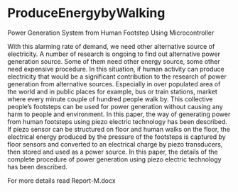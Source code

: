 # ProduceEnergybyWalking
Power Generation System from Human Footstep Using Microcontroller

With this alarming rate of demand, we need other alternative source of electricity. A number of research is ongoing to find out alternative power generation source. Some of them need other energy source, some other need expensive procedure. In this situation, if human activity can produce electricity that would be a significant contribution to the research of power generation from alternative sources. Especially in over populated area of the world and in public places for example, bus or train stations, market where every minute couple of hundred people walk by. This collective people’s footsteps can be used for power generation without causing any harm to people and environment.  In this paper, the way of generating power from human footsteps using piezo electric technology has been described. If piezo sensor can be structured on floor and human walks on the floor, the electrical energy produced by the pressure of the footsteps is captured by floor sensors and converted to an electrical charge by piezo transducers, then stored and used as a power source. In this paper, the details of the complete procedure of power generation using piezo electric technology has been described.

For more details read Report-M.docx
